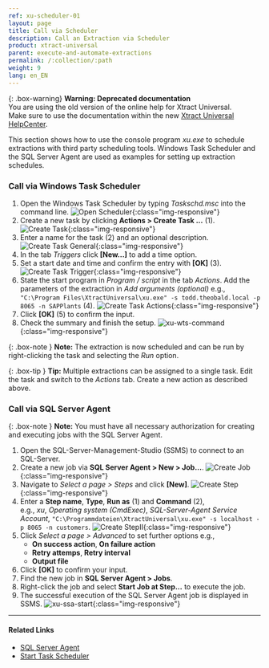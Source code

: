```yaml
---
ref: xu-scheduler-01
layout: page
title: Call via Scheduler
description: Call an Extraction via Scheduler
product: xtract-universal
parent: execute-and-automate-extractions
permalink: /:collection/:path
weight: 9
lang: en_EN
---
```


{: .box-warning}
**Warning: Deprecated documentation** <br>
You are using the old version of the online help for Xtract Universal.<br>
Make sure to use the documentation within the new [Xtract Universal HelpCenter](https://helpcenter.theobald-software.com/xtract-universal/documentation/introduction/).

This section shows how to use the console program *xu.exe* to schedule extractions with third party scheduling tools.
Windows Task Scheduler and the SQL Server Agent are used as examples for setting up extraction schedules.

### Call via Windows Task Scheduler

1. Open the Windows Task Scheduler by typing *Taskschd.msc* into the command line.
![Open Scheduler](/img/content/xu/automation/open_scheduler.png){:class="img-responsive"}
2. Create a new task by clicking **Actions > Create Task ...** (1).
![Create Task](/img/content/xu/automation/create_task.png){:class="img-responsive"}
3. Enter a name for the task (2) and an optional description.
![Create Task General](/img/content/xu/automation/create_task_general.png){:class="img-responsive"}
4. In the tab *Triggers* click **[New...]** to add a time option.
5. Set a start date and time and confirm the entry with **[OK]** (3).
![Create Task Trigger](/img/content/xu/automation/create_task_trigger.png){:class="img-responsive"}
6. State the start program in *Program / script* in the tab *Actions*. Add the parameters of the extraction in *Add arguments (optional)* e.g., `"C:\Program Files\XtractUniversal\xu.exe" -s todd.theobald.local -p 8065 -n SAPPlants` (4).
![Create Task Actions](/img/content/xu/automation/create_task_actions.png){:class="img-responsive"}
7. Click **[OK]** (5) to confirm the input.
8. Check the summary and finish the setup.
![xu-wts-command](/img/content/xu/automation/task_run.jpg){:class="img-responsive"}

{: .box-note }
**Note:** The extraction is now scheduled and can be run by right-clicking the task and selecting the *Run* option. 

{: .box-tip }
**Tip:** Multiple extractions can be assigned to a single task. Edit the task and switch to the *Actions* tab. Create a new action as described above.


### Call via SQL Server Agent

{: .box-note }
**Note:** You must have all necessary authorization for creating and executing jobs with the SQL Server Agent.   

1. Open the SQL-Server-Management-Studio (SSMS) to connect to an SQL-Server.
2. Create a new job via **SQL Server Agent > New > Job...**. 
![Create Job](/img/content/xu/automation/create_job.png){:class="img-responsive"}
3. Navigate to *Select a page > Steps* and click **[New]**.
![Create Step](/img/content/xu/automation/create_step.png){:class="img-responsive"}
4. Enter a **Step name**, **Type**, **Run as** (1) and **Command** (2), <br> e.g., *xu*, *Operating system (CmdExec)*, *SQL-Server-Agent Service Account*, `"C:\Programmdateien\XtractUniversal\xu.exe" -s localhost -p 8065 -n customers`.
![Create StepII](/img/content/xu/automation/xu_sql_server_agent_job_step.png){:class="img-responsive"}
5. Click *Select a page > Advanced* to set further options e.g.,
	- **On success action**, **On failure action**
	- **Retry attemps**, **Retry interval**
	- **Output file**
6. Click **[OK]** to confirm your input.
7. Find the new job in **SQL Server Agent > Jobs**. 
8. Right-click the job and select **Start Job at Step...** to execute the job. 
9. The successful execution of the SQL Server Agent job is displayed in SSMS.
![xu-ssa-start](/img/content/xu/automation/xu_sql_server_agent_job_start.png){:class="img-responsive"}

****
#### Related Links
- [SQL Server Agent](https://docs.microsoft.com/en-us/sql/ssms/agent/sql-server-agent?view=sql-server-ver15)
- [Start Task Scheduler](http://technet.microsoft.com/en-us/library/cc721931.aspx)